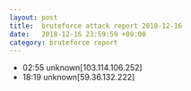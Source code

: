 ```yaml
---
layout: post
title:  bruteforce attack report 2018-12-16
date:   2018-12-16 23:59:59 +09:00
category: bruteforce report
---
```


* 02:55 unknown[103.114.106.252]
* 18:19 unknown[59.36.132.222]
